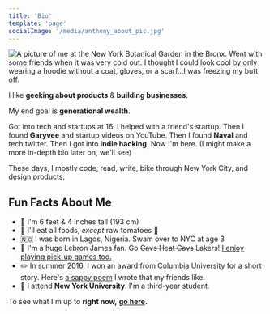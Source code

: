 ```yaml
---
title: 'Bio'
template: 'page'
socialImage: '/media/anthony_about_pic.jpg'
---
```


![A picture of me at the New York Botanical Garden in the Bronx. Went with some friends when it was very cold out. I thought I could look cool by only wearing a hoodie without a coat, gloves, or a scarf...I was freezing my butt off.](/media/anthony_about_pic.jpg)

I like **geeking about products** & **building businesses**.

My end goal is **generational wealth**.

Got into tech and startups at 16. I helped with a friend's startup. Then I found **Garyvee** and startup videos on YouTube. Then I found **Naval** and tech twitter. Then I got into **indie hacking**. Now I'm here. (I might make a more in-depth bio later on, we'll see)

These days, I mostly code, read, write, bike through New York City, and design products.

## Fun Facts About Me

- 📏 I'm 6 feet & 4 inches tall (193 cm)
- 🍅 I'll eat all foods, _except_ raw tomatoes 🤮
- 🇳🇬 I was born in Lagos, Nigeria. Swam over to NYC at age 3
- 🏀 I'm a huge Lebron James fan. Go ~~Cavs Heat Cavs~~ Lakers! [I enjoy playing pick-up games too.](https://www.instagram.com/p/BxoBH1LhDQ8/?utm_source=ig_web_copy_link)
- ✏️ In summer 2016, I won an award from Columbia University for a short story. Here's [a sappy poem](https://www.instagram.com/p/BkbUCbMAw7K/?utm_source=ig_web_copy_link) I wrote that my friends like.
- 🎒 I attend **New York University**. I'm a third-year student.

To see what I'm up to **right now,** **[go here](/pages/now).**
